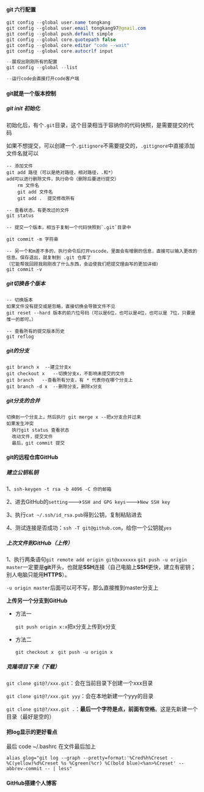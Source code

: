 #### git 六行配置

```java
git config --global user.name tongkang
git config --global user.email tongkang97@gmail.com
git config --global push.default simple
git config --global core.quotepath false
git config --global core.editor "code --wait"
git config --global core.autocrlf input

--展现出刚刚所有的配置
git config --global --list

--运行code会直接打开code客户端
```



#### git就是一个版本控制

##### git  init  初始化

初始化后，有个`.git`目录，这个目录相当于容纳你的代码快照，是需要提交的代码

如果不想提交，可以创建一个`.gitignore`不需要提交的，`.gitignore`中直接添加文件名就可以

```
-- 添加文件
git add 路径（可以是绝对路径，相对路径，.和*）
add可以进行删除文件，执行命令（删除后要进行提交）
    rm 文件名
    git add 文件名   
    git add .  提交修改所有  

-- 查看状态，有更改过的文件
git status

-- 提交一个版本，相当于复制一个代码快照到`.git`目录中

git commit -m 字符串

-- 另一个和m差不多的，执行命令后打开vscode，里面会有增删的信息，直接可以输入更改的信息。保存退出，就复制到 .git 仓库了
（它能帮我回顾我刚刚改了什么东西，会迫使我们把提交理由写的更加详细）
git commit -v 
```

##### git切换各个版本

```
-- 切换版本
如果文件没有提交或是忽略，直接切换会导致文件不见
git reset --hard 版本的前六位号码（可以是6位，也可以是4位，也可以是 7位，只要是惟一的即可。）

-- 查看所有的提交版本历史
git reflog 
```



##### git的分支

```
git branch x  --建立分支x
git checkout x   --切换分支x，不影响未提交的文件
git branch   --查看所有分支，有 * 代表你在哪个分支上
git branch -d x  --删除分支，删除x分支
```

#####  git分支的合并

```
切换到一个分支上，然后执行 git merge x --把x分支合并过来
如果发生冲突
  执行git status 查看状态
  改动文件，提交文件
  最后，git commit 提交

```



#### git的远程仓库GitHub

##### 建立公钥私钥

1、`ssh-keygen -t rsa -b 4096 -C 你的邮箱`

2、进去GitHub的`setting`--->`SSH and GPG keys`--->`New SSH key`

3、执行`cat ~/.ssh/id_rsa.pub`得到公钥，复制粘贴进去

4、测试连接是否成功：`ssh -T git@github.com`，给你一个公钥就`yes`



##### 上次文件到GitHub（上传）

1、执行两条语句`git remote add origin git@xxxxxxx`
`git push -u origin master`一定要是**git**开头，也就是**SSH**连接（自己电脑上**SSH**更快，建立有密钥；别人电脑只能用**HTTPS**）。

`-u origin master`后面可以可不写，那么直接推到master分支上

**上传另一个分支到GitHub**

- 方法一

  `git push origin x:x`把x分支上传到x分支

- 方法二

  `git checkout x ` `git push -u origin x`

##### 克隆项目下来（下载）

`git clone git@?/xxx.git`：会在当前目录下创建一个xxx目录

`git clone git@?/xxx.git yyy`：会在本地新建一个yyy的目录

`git clone git@?/xxx.git .`：**最后一个字符是点，前面有空格**。这是先新建一个目录（最好是空的）



#### 把log显示的更好看点

最后 code ~/.bashrc 在文件最后加上

```
alias glog="git log --graph --pretty=format:'%Cred%h%Creset -%C(yellow)%d%Creset %s %Cgreen(%cr) %C(bold blue)<%an>%Creset' --abbrev-commit -- | less"
```



#### GitHub搭建个人博客

